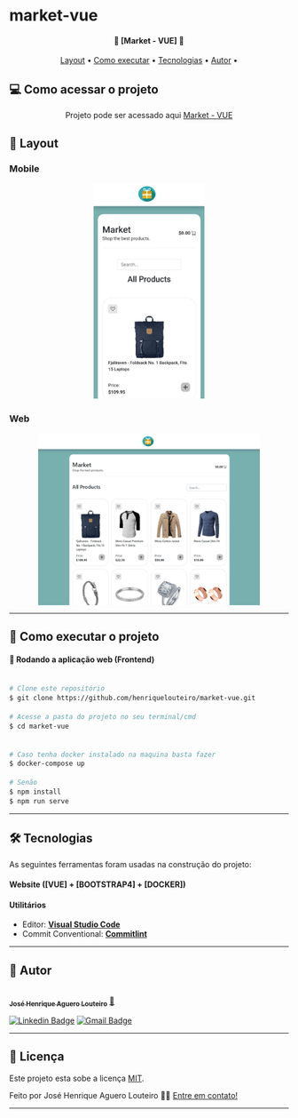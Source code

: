 # market-vue

<h4 align="center"> 
	🚧  [Market - VUE] 🚧
</h4>

<p align="center">
 <a href="#-layout">Layout</a> • 
 <a href="#-como-executar-o-projeto">Como executar</a> • 
 <a href="#-tecnologias">Tecnologias</a> • 
 <a href="#-autor">Autor</a> • 
</p>

## 💻 Como acessar o projeto

<p align="center">Projeto pode ser acessado aqui <a href="https://market-vue-kohl.vercel.app/">Market - VUE</a></p>

## 🎨 Layout

### Mobile

<p align="center">
  <img alt="Layout Mobile" title="#Layout Mobile" src="./public/imgs/readme/layout-mobile.jpeg" width="200px">
</p>

### Web

<p align="center" style="display: flex; align-items: flex-start; justify-content: center;">
  <img alt="Layout Mobile" title="#Layout Web" src="./public/imgs/readme/layout-desktop.png" width="400px">
</p>

---

## 🚀 Como executar o projeto

#### 🧭 Rodando a aplicação web (Frontend)

```bash

# Clone este repositório
$ git clone https://github.com/henriquelouteiro/market-vue.git

# Acesse a pasta do projeto no seu terminal/cmd
$ cd market-vue


# Caso tenha docker instalado na maquina basta fazer
$ docker-compose up

# Senão
$ npm install
$ npm run serve
```

---

## 🛠 Tecnologias

As seguintes ferramentas foram usadas na construção do projeto:

#### **Website** ([VUE] + [BOOTSTRAP4] + [DOCKER])

#### []()**Utilitários**

- Editor: **[Visual Studio Code](https://code.visualstudio.com/)**
- Commit Conventional: **[Commitlint](https://github.com/conventional-changelog/commitlint)**

---

## 🦸 Autor

<a href="https://www.linkedin.com/in/jos%C3%A9-henrique-a-louteiro-1376b5164/">
 <br />
 <sub><b>José Henrique Aguero Louteiro</b></sub></a> <a href="https://github.com/henriquelouteiro/" title="GitHub">🚀</a>
 <br />

[![Linkedin Badge](https://img.shields.io/badge/-Jose-blue?style=flat-square&logo=Linkedin&logoColor=white&link=https://www.linkedin.com/in/jos%C3%A9-henrique-a-louteiro-1376b5164/)](https://www.linkedin.com/in/jos%C3%A9-henrique-a-louteiro-1376b5164/)
[![Gmail Badge](https://img.shields.io/badge/-henrique.louteiro@hotmail.com-c14438?style=flat-square&logo=Gmail&logoColor=white&link=mailto:henrique.louteiro@hotmail.com)](mailto:henrique.louteiro@hotmail.com)

---

## 📝 Licença

Este projeto esta sobe a licença [MIT](./LICENSE).

Feito por José Henrique Aguero Louteiro 👋🏽 [Entre em contato!](https://www.linkedin.com/in/jos%C3%A9-henrique-a-louteiro-1376b5164/)

---
